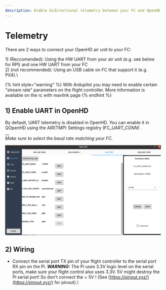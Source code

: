 ```yaml
---
description: Enable bidirectional telemetry between your FC and OpenHD
---
```


# Telemetry

There are 2 ways to connect your OpenHD air unit to your FC:

1\) (Reccomended): Using the HW UART from your air unit (e.g. see below for RPI) and one HW UART from your FC\
2\) (not recommended): Using an USB cable on FC that support it (e.g. PX4).\


{% hint style="warning" %}
With Ardupilot you may need to enable certain "stream rate" parameters on the flight controller. More information is available on the rc with mavlink page
{% endhint %}

## **1)** En**able UART in OpenHD**

By default, UART telemetry is disabled in OpenHD. You can enable it in QOpenHD using the AIR(TMP) Settings registry (FC\__UART\_CONN) ._\
__\
_Make sure to select the baud rate matching your FC._

__![](<../.gitbook/assets/Screenshot from 2022-11-12 19-19-37.png>)__

## 2) Wiring

* Connect the serial port TX pin of your flight controller to the serial port RX pin on the Pi. _**WARNING:**_ The Pi uses 3.3V logic level on the serial ports, make sure your flight control also uses 3.3V. 5V might destroy the Pi serial port! So don't connect the + 5V ! (See [https://pinout.xyz/](https://pinout.xyz/) for pinout).\


